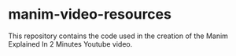# manim-video-resources
This repository contains the code used in the creation of the Manim Explained In 2 Minutes Youtube video. 
